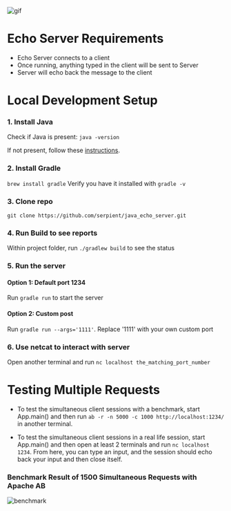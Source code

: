 ![gif](https://media.giphy.com/media/MAzusM3FqQzcl4crXq/giphy.gif)

# Echo Server Requirements
- Echo Server connects to a client
- Once running, anything typed in the client will be sent to Server
- Server will echo back the message to the client

# Local Development Setup
### 1. Install Java
Check if Java is present: `java -version`

If not present, follow these [instructions](https://www.notion.so/Setting-Up-Java-Environment-1a48792fb5c6403bbb430c882e411226#3b7fec7b6e6d4f06a82dca4afcf31081).

### 2. Install Gradle
`brew install gradle`
Verify you have it installed with `gradle -v`

### 3. Clone repo
`git clone https://github.com/serpient/java_echo_server.git`

### 4. Run Build to see reports
Within project folder, run `./gradlew build` to see the status

### 5. Run the server
#### Option 1: Default port 1234
Run `gradle run` to start the server

#### Option 2: Custom post
Run `gradle run --args='1111'`. Replace '1111' with your own custom port

### 6. Use netcat to interact with server
Open another terminal and run `nc localhost the_matching_port_number`

# Testing Multiple Requests
- To test the simultaneous client sessions with a benchmark, start App.main() and then run `ab -r -n 5000 -c 1000
http://localhost:1234/` in another terminal.

- To test the simultaneous client sessions in a real life session, start App.main() and then open at least 2 terminals
and run `nc localhost 1234`. From here, you can type an input, and the session should echo back your input and then close itself.

### Benchmark Result of 1500 Simultaneous Requests with Apache AB
![benchmark](https://user-images.githubusercontent.com/29721784/59047037-f5354a80-8837-11e9-94d1-ca5ef7e59160.png)
